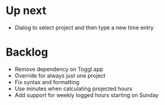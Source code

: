 # Up next

* Dialog to select project and then type a new time entry

# Backlog

* Remove dependency on Toggl app
* Override for always just one project
* Fix syntax and formatting
* Use minutes when calculating projected hours
* Add support for weekly logged hours starting on Sunday
